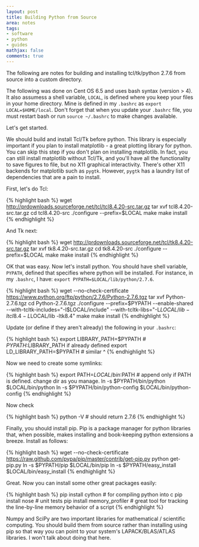 ```yaml
---
layout: post
title: Building Python from Source
area: notes
tags:
- software
- python
- guides
mathjax: false
comments: true
---
```


The following are notes for building and installing tcl/tk/python 2.7.6 from source into a custom directory.

The following was done on Cent OS 6.5 and uses bash syntax (version > 4). It also assumess a shell variable, `LOCAL`, is defined where you keep your files in your home directory. Mine is defined in my `.bashrc` as `export LOCAL=$HOME/local`. Don't forget that when you update your `.bashrc` file, you must restart bash or run `source ~/.bashrc` to make changes available.

Let's get started.

We should build and install Tcl/Tk before python. This library is especially important if you plan to install matplotlib - a great plotting library for python. You can skip this step if you don't plan on installing matplotlib. In fact, you can still install matplotlib without Tcl/Tk, and you'll have all the functionality to save figures to file, but no X11 graphical interactivity. There's other X11 backends for matplotlib such as `pygtk`. However, `pygtk` has a laundry list of dependencies that are a pain to install.

First, let's do Tcl:

{% highlight bash %}
wget http://prdownloads.sourceforge.net/tcl/tcl8.4.20-src.tar.gz
tar xvf tcl8.4.20-src.tar.gz
cd tcl8.4.20-src
./configure --prefix=$LOCAL
make
make install
{% endhighlight %}

And Tk next:

{% highlight bash %}
wget http://prdownloads.sourceforge.net/tcl/tk8.4.20-src.tar.gz
tar xvf tk8.4.20-src.tar.gz
cd tk8.4.20-src
./configure --prefix=$LOCAL
make
make install
{% endhighlight %}

OK that was easy. Now let's install python. You should have shell variable, `PYPATH`, defined that specifies where python will be installed. For instance, in my `.bashrc`, I have: `export PYPATH=$LOCAL/lib/python/2.7.6`.

{% highlight bash %}
wget --no-check-certificate https://www.python.org/ftp/python/2.7.6/Python-2.7.6.tgz
tar xvf Python-2.7.6.tgz
cd Python-2.7.6.tgz
./configure --prefix=$PYPATH --enable-shared --with-tcltk-includes="-I$LOCAL/include" --with-tcltk-libs="-L$LOCAL/lib -ltcl8.4 -L$LOCAL/lib -ltk8.4"
make
make install
{% endhighlight %}


Update (or define if they aren't already) the following in your `.bashrc`:

{% highlight bash %}
export LIBRARY_PATH=$PYPATH # $PYPATH:$LIBRARY_PATH if already defined
export LD_LIBRARY_PATH=$PYPATH # similar ^
{% endhighlight %}

Now we need to create some symlinks:

{% highlight bash %}
export PATH=$LOCAL/bin:$PATH # append only if PATH is defined. change dir as you manage.
ln -s $PYPATH/bin/python $LOCAL/bin/python
ln -s $PYPATH/bin/python-config $LOCAL/bin/python-config
{% endhighlight %}

Now check

{% highlight bash %}
python -V # should return 2.7.6
{% endhighlight %}

Finally, you should install pip. Pip is a package manager for python libraries that, when possible, makes installing and book-keeping python extensions a breeze. Install as follows:

{% highlight bash %}
wget --no-check-certificate https://raw.github.com/pypa/pip/master/contrib/get-pip.py
python get-pip.py
ln -s $PYPATH/pip $LOCAL/bin/pip
ln -s $PYPATH/easy_install $LOCAL/bin/easy_install
{% endhighlight %}

Great. Now you can install some other great packages easily:

{% highlight bash %}
pip install cython # for compiling python into c
pip install nose # unit tests
pip install memory_profiler # great tool for tracking the line-by-line memory behavior of a script
{% endhighlight %}

Numpy and SciPy are two important libraries for mathematical / scientific computing. You should build them from source rather than installing using pip so that way you can point to your system's LAPACK/BLAS/ATLAS libraries. I won't talk about doing that here.

